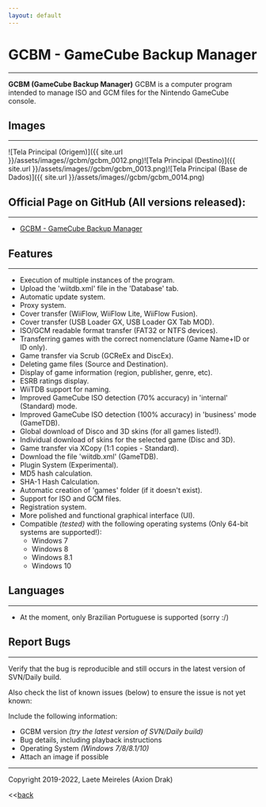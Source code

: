 ```yaml
---
layout: default
---
```


# GCBM - GameCube Backup Manager
* * *
**GCBM (GameCube Backup Manager)** GCBM is a computer program intended to manage ISO and GCM files for the Nintendo GameCube console.

## Images
* * *
![Tela Principal (Origem)]({{ site.url }}/assets/images//gcbm/gcbm_0012.png)![Tela Principal (Destino)]({{ site.url }}/assets/images//gcbm/gcbm_0013.png)![Tela Principal (Base de Dados)]({{ site.url }}/assets/images//gcbm/gcbm_0014.png)

## Official Page on GitHub (All versions released):
* * *
* [GCBM - GameCube Backup Manager](https://github.com/AxionDrak/GameCube-Backup-Manager/releases)

## Features
* * *
* Execution of multiple instances of the program.
* Upload the 'wiitdb.xml' file in the 'Database' tab.
* Automatic update system.
* Proxy system.
* Cover transfer (WiiFlow, WiiFlow Lite, WiiFlow Fusion).
* Cover transfer (USB Loader GX, USB Loader GX Tab MOD).
* ISO/GCM readable format transfer (FAT32 or NTFS devices).
* Transferring games with the correct nomenclature (Game Name+ID or ID only).
* Game transfer via Scrub (GCReEx and DiscEx).
* Deleting game files (Source and Destination).
* Display of game information (region, publisher, genre, etc).
* ESRB ratings display.
* WiiTDB support for naming.
* Improved GameCube ISO detection (70% accuracy) in 'internal' (Standard) mode.
* Improved GameCube ISO detection (100% accuracy) in 'business' mode (GameTDB).
* Global download of Disco and 3D skins (for all games listed!).
* Individual download of skins for the selected game (Disc and 3D).
* Game transfer via XCopy (1:1 copies - Standard).
* Download the file 'wiitdb.xml' (GameTDB).
* Plugin System (Experimental).
* MD5 hash calculation.
* SHA-1 Hash Calculation.
* Automatic creation of 'games' folder (if it doesn't exist).
* Support for ISO and GCM files.
* Registration system.
* More polished and functional graphical interface (UI).
* Compatible _(tested)_ with the following operating systems (Only 64-bit systems are supported!):
  - Windows 7
  - Windows 8
  - Windows 8.1
  - Windows 10

## Languages
* * *
* At the moment, only Brazilian Portuguese is supported (sorry :/)

## Report Bugs
* * *
Verify that the bug is reproducible and still occurs in the latest version of SVN/Daily build.

Also check the list of known issues (below) to ensure the issue is not yet known:

Include the following information:
* GCBM version _(try the latest version of SVN/Daily build)_
* Bug details, including playback instructions
* Operating System _(Windows 7/8/8.1/10)_
* Attach an image if possible

* * *
Copyright 2019-2022, Laete Meireles (Axion Drak)

<<[back](./)
